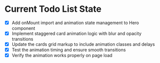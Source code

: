 <!-- DO NOT EDIT - Managed by todo_list tool -->
<!-- Updated: 2025-08-05T09:36:57.093Z -->

# Current Todo List State

- [x] Add onMount import and animation state management to Hero component
- [x] Implement staggered card animation logic with blur and opacity transitions
- [x] Update the cards grid markup to include animation classes and delays
- [x] Test the animation timing and ensure smooth transitions
- [x] Verify the animation works properly on page load
